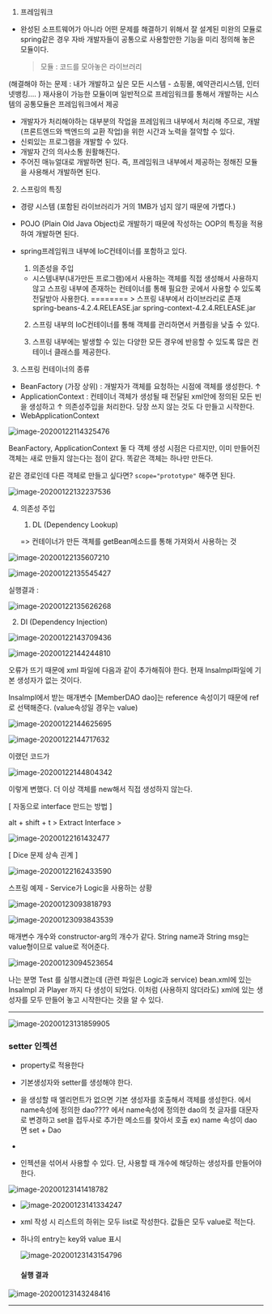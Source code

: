 1. 프레임워크 

* 완성된 소프트웨어가 아니라 어떤 문제를 해결하기 위해서 잘 설계된 미완의 모듈로 spring같은 경우 자바 개발자들이 공통으로 사용할만한 기능을 미리 정의해 놓은 모듈이다.

  > 모듈 : 코드를 모아놓은 라이브러리

(해결해야 하는 문제 : 내가 개발하고 싶은 모든 시스템 - 쇼핑몰, 예약관리시스템, 인터넷뱅킹.... )
재사용이 가능한 모듈이며 일반적으로 프레임워크를 통해서 개발하는 시스템의 공통모듈은 프레임워크에서 제공

- 개발자가 처리해야하는 대부분의 작업을 프레임워크 내부에서 처리해 주므로, 개발(프론트엔드와 백엔드의 교환 작업)을 위한 시간과 노력을 절약할 수 있다.
-  신뢰있는 프로그램을 개발할 수 있다.
- 개발자 간의 의사소통 원활해진다.
- 주어진 매뉴얼대로 개발하면 된다. 즉, 프레임워크 내부에서 제공하는 정해진 모듈을 사용해서 개발하면 된다. 



2. 스프링의 특징

* 경량 시스템 (포함된 라이브러리가 거의 1MB가 넘지 않기 때문에 가볍다.)

* POJO (Plain Old Java Object)로 개발하기 때문에 작성하는 OOP의 특징을 적용하여 개발하면 된다. 

* spring프레임워크 내부에 IoC컨테이너를 포함하고 있다.

  1) 의존성을 주입

  * 시스템내부(내가만든 프로그램)에서 사용하는 객체를 직접 생성해서 사용하지 않고
    스프링 내부에 존재하는 컨테이너를 통해 필요한 곳에서 사용할 수 있도록 전달받아 사용한다.
    										======== > 스프링 내부에서 라이브라리로 존재
    																spring-beans-4.2.4.RELEASE.jar
                                                                    spring-context-4.2.4.RELEASE.jar

  2) 스프링 내부의 IoC컨테이너를 통해 객체를 관리하면서 커플링을 낮출 수 있다.

  3) 스프링 내부에는 발생할 수 있는 다양한 모든 경우에 반응할 수 있도록 많은 컨테이너 클래스를 제공한다. 



3. 스프링 컨테이너의 종류

* BeanFactory (가장 상위) : 개발자가 객체를 요청하는 시점에 객체를 생성한다.
  		      ↑
* ApplicationContext : 컨테이너 객체가 생성될 때 전달된 xml안에 정의된 모든 빈을 생성하고
            ↑                              의존성주입을 처리한다. 당장 쓰지 않는 것도 다 만들고 시작한다.
* WebApplicationContext



![image-20200122114325476](images/image-20200122114325476.png)

BeanFactory, ApplicationContext 둘 다 객체 생성 시점은 다르지만,
이미 만들어진 객체는 새로 만들지 않는다는 점이 같다. 똑같은 객체는 하나만 만든다.

같은 경로인데 다른 객체로 만들고 싶다면? `scope="prototype"` 해주면 된다.



![image-20200122132237536](images/image-20200122132237536.png)





4. 의존성 주입

   1) DL (Dependency Lookup)

   => 컨테이너가 만든 객체를 getBean메소드를 통해 가져와서 사용하는 것

   

![image-20200122135607210](images/image-20200122135607210.png)

![image-20200122135545427](images/image-20200122135545427.png)

실행결과 : 



![image-20200122135626268](images/image-20200122135626268.png)



2) DI (Dependency Injection)

![image-20200122143709436](images/image-20200122143709436.png)



![image-20200122144244810](images/image-20200122144244810.png)

오류가 뜨기 때문에 xml 파일에 다음과 같이 추가해줘야 한다. 현재 InsaImpl파일에 기본 생성자가 없는 것이다.

InsaImpl에서 받는 매개변수 [MemberDAO dao]는 reference 속성이기 때문에 ref 로 선택해준다. (value속성일 경우는 value)



![image-20200122144625695](images/image-20200122144625695.png)



![image-20200122144717632](images/image-20200122144717632.png)

이랬던 코드가

![image-20200122144804342](C:\Users\LG\Desktop\Note\image-20200122144804342.png)

이렇게 변했다. 더 이상 객체를 new해서 직접 생성하지 않는다.



 [ 자동으로 interface 만드는 방법 ]

alt + shift + t > Extract Interface > 



![image-20200122161432477](images/image-20200122161432477.png)

[ Dice 문제 상속 괸계 ]





![image-20200122162433590](images/image-20200122162433590.png)



스프링 예제 - Service가 Logic을 사용하는 상황

![image-20200123093818793](images/image-20200123093818793.png)

![image-20200123093843539](images/image-20200123093843539.png)

매개변수 개수와 constructor-arg의 개수가 같다.
String name과 String msg는 value형이므로 value로 적어준다. 



![image-20200123094523654](images/image-20200123094523654.png)

나는 분명 Test 를 실행시켰는데 (관련 파일은 Logic과 service) bean.xml에 있는 InsaImpl 과 Player 까지 다 생성이 되었다. 이처럼 (사용하지 않더라도)  xml에 있는 생성자를 모두 만들어 놓고 시작한다는 것을 알 수 있다. 

---

![image-20200123131859905](images/image-20200123131859905.png)



### setter 인젝션

* property로 적용한다 
* 기본생성자와 setter를 생성해야 한다.
* <bean>을 생성할 때 <constructor-args>엘리먼트가 없으면 기본 생성자를 호출해서 객체를 생성한다. <property>에서 name속성에 정의한 dao???? <property>에서 name속성에 정의한 dao의 첫 글자를 대문자로 변경하고 set을 접두사로 추가한 메소드를 찾아서 호출
  ex) name 속성이 dao면 set + Dao

* 



* 인젝션을 섞어서 사용할 수 있다. 단, 사용할 때 개수에 해당하는 생성자를 만들어야 한다. 

![image-20200123141418782](images/image-20200123141418782.png)



* ![image-20200123141334247](images/image-20200123141334247.png)





* xml 작성 시 리스트의 하위는 모두 list로 작성한다.
  값들은 모두 value로 적는다. 

* 하나의 entry는 key와 value 표시 

  ![image-20200123143154796](images/image-20200123143154796.png)

  #### 실행 결과

![image-20200123143248416](images/image-20200123143248416.png)



----





